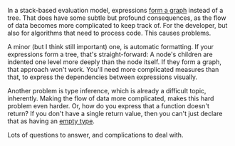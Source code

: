 In a stack-based evaluation model, expressions [form a graph](/daily/2025-01-23)
instead of a tree. That does have some subtle but profound consequences, as the
flow of data becomes more complicated to keep track of. For the developer, but
also for algorithms that need to process code. This causes problems.

A minor (but I think still important) one, is automatic formatting. If your
expressions form a tree, that's straight-forward: A node's children are indented
one level more deeply than the node itself. If they form a graph, that approach
won't work. You'll need more complicated measures than that, to express the
dependencies between expressions visually.

Another problem is type inference, which is already a difficult topic,
inherently. Making the flow of data more complicated, makes this hard problem
even harder. Or, how do you express that a function doesn't return? If you don't
have a single return value, then you can't just declare that as having an
[empty type].

Lots of questions to answer, and complications to deal with.

[empty type]: https://en.wikipedia.org/wiki/Empty_type
